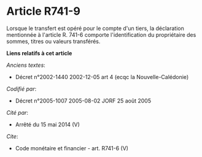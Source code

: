 # Article R741-9

Lorsque le transfert est opéré pour le compte d'un tiers, la déclaration mentionnée à l'article R. 741-6 comporte
l'identification du propriétaire des sommes, titres ou valeurs transférés.

**Liens relatifs à cet article**

_Anciens textes_:

  - Décret n°2002-1440 2002-12-05 art 4 (ecqc la Nouvelle-Calédonie)

_Codifié par_:

  - Décret n°2005-1007 2005-08-02 JORF 25 août 2005

_Cité par_:

  - Arrêté du 15 mai 2014 (V)

_Cite_:

  - Code monétaire et financier - art. R741-6 (V)
